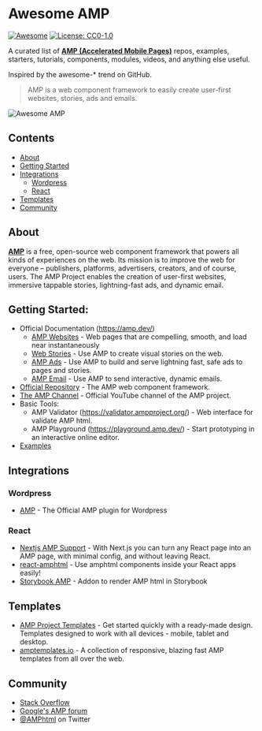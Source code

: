 # Awesome AMP 

[![Awesome](https://cdn.rawgit.com/sindresorhus/awesome/d7305f38d29fed78fa85652e3a63e154dd8e8829/media/badge.svg)](https://github.com/sindresorhus/awesome) [![License: CC0-1.0](https://img.shields.io/badge/License-CC0%201.0-lightgrey.svg)](http://creativecommons.org/publicdomain/zero/1.0/)

A curated list of **[AMP (Accelerated Mobile Pages)](https://amp.dev/)** repos, examples, starters, tutorials, components, modules, videos, and anything else useful.

Inspired by the awesome-* trend on GitHub.

> AMP is a web component framework to easily create user-first websites, stories, ads and emails.

![Awesome AMP](https://raw.githubusercontent.com/prototypearea/awesome-amp/master/amp-logo.svg)

## Contents

- [About](#about)
- [Getting Started](#getting-started)
- [Integrations](#integrations)
   - [Wordpress](#wordpress)
   - [React](#react)
- [Templates](#templates)
- [Community](#community)

## About

**[AMP](https://amp.dev/)** is a free, open-source web component framework that powers all kinds of experiences on the web. Its mission is to improve the web for everyone – publishers, platforms, advertisers, creators, and of course, users. The AMP Project enables the creation of user-first websites, immersive tappable stories, lightning-fast ads, and dynamic email.


## Getting Started:
* Official Documentation (https://amp.dev/)
   * [AMP Websites](https://amp.dev/about/websites/) - Web pages that are compelling, smooth, and load near instantaneously
   * [Web Stories](https://amp.dev/about/stories/) - Use AMP to create visual stories on the web.
   * [AMP Ads](https://amp.dev/about/ads/) - Use AMP to build and serve lightning fast, safe ads to pages and stories.
   * [AMP Email](https://amp.dev/about/email/) - Use AMP to send interactive, dynamic emails.
* [Official Repository](https://github.com/ampproject/amphtml) - The AMP web component framework.
* [The AMP Channel](https://www.youtube.com/channel/UCXPBsjgKKG2HqsKBhWA4uQw) - Official YouTube channel of the AMP project.
* Basic Tools:
   * AMP Validator (https://validator.ampproject.org/) - Web interface for validate AMP html.
   * AMP Playground (https://playground.amp.dev/) - Start prototyping in an interactive online editor.
* [Examples](https://amp.dev/documentation/examples/)

## Integrations

### Wordpress
* [AMP](https://wordpress.org/plugins/amp/) - The Official AMP plugin for Wordpress
### React
* [Nextjs AMP Support](https://nextjs.org/docs/advanced-features/amp-support/introduction) - With Next.js you can turn any React page into an AMP page, with minimal config, and without leaving React.
* [react-amphtml](https://github.com/dfrankland/react-amphtml) - Use amphtml components inside your React apps easily!
* [Storybook AMP](https://github.com/prototypearea/storybook-amp) - Addon to render AMP html in Storybook

## Templates

* [AMP Project Templates](https://amp.dev/documentation/templates/) - Get started quickly with a ready-made design. Templates designed to work with all devices - mobile, tablet and desktop.
* [amptemplates.io](https://www.amptemplates.io/) - A collection of responsive, blazing fast AMP templates from all over the web.

## Community

* [Stack Overflow](http://stackoverflow.com/questions/tagged/amp-html)
* [Google's AMP forum](https://goo.gl/utQ1KZ)
* [@AMPhtml](https://twitter.com/AMPhtml) on Twitter

